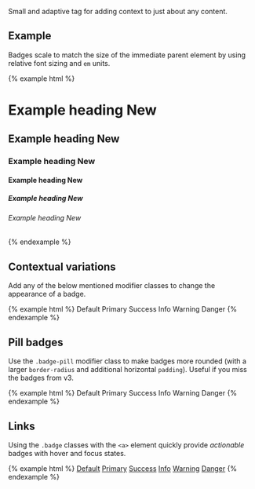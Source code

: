 ---
---

Small and adaptive tag for adding context to just about any content.

## Example

Badges scale to match the size of the immediate parent element by using relative font sizing and `em` units.

{% example html %}
<h1>Example heading <span class="badge badge-default">New</span></h1>
<h2>Example heading <span class="badge badge-default">New</span></h2>
<h3>Example heading <span class="badge badge-default">New</span></h3>
<h4>Example heading <span class="badge badge-default">New</span></h4>
<h5>Example heading <span class="badge badge-default">New</span></h5>
<h6>Example heading <span class="badge badge-default">New</span></h6>
{% endexample %}

## Contextual variations

Add any of the below mentioned modifier classes to change the appearance of a badge.

{% example html %}
<span class="badge badge-default">Default</span>
<span class="badge badge-primary">Primary</span>
<span class="badge badge-success">Success</span>
<span class="badge badge-info">Info</span>
<span class="badge badge-warning">Warning</span>
<span class="badge badge-danger">Danger</span>
{% endexample %}

## Pill badges

Use the `.badge-pill` modifier class to make badges more rounded (with a larger `border-radius` and additional horizontal `padding`). Useful if you miss the badges from v3.

{% example html %}
<span class="badge badge-pill badge-default">Default</span>
<span class="badge badge-pill badge-primary">Primary</span>
<span class="badge badge-pill badge-success">Success</span>
<span class="badge badge-pill badge-info">Info</span>
<span class="badge badge-pill badge-warning">Warning</span>
<span class="badge badge-pill badge-danger">Danger</span>
{% endexample %}

## Links

Using the `.badge` classes with the `<a>` element quickly provide _actionable_ badges with hover and focus states.

{% example html %}
<a href="#" class="badge badge-default">Default</a>
<a href="#" class="badge badge-primary">Primary</a>
<a href="#" class="badge badge-success">Success</a>
<a href="#" class="badge badge-info">Info</a>
<a href="#" class="badge badge-warning">Warning</a>
<a href="#" class="badge badge-danger">Danger</a>
{% endexample %}
